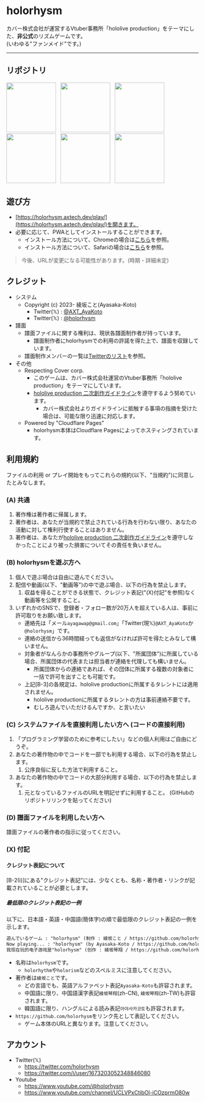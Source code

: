 # holorhysm

カバー株式会社が運営するVtuber事務所「hololive production」をテーマにした、**非公式**のリズムゲームです。  
(いわゆる"ファンメイド"です。)

---

## リポジトリ

<a href="https://github.com/holorhysm/.github"><img src="https://cdn.jsdelivr.net/gh/holorhysm/.github/assets/repo-thumbnail/github.png" width="130px" style="margin-right:8px"></a>
<a href="https://github.com/holorhysm/system"><img src="https://cdn.jsdelivr.net/gh/holorhysm/.github/assets/repo-thumbnail/system.png" width="130px" style="margin-right:8px"></a>
<a href="https://github.com/holorhysm/holorhysm.github.io"><img src="https://cdn.jsdelivr.net/gh/holorhysm/.github/assets/repo-thumbnail/github.io.png" width="130px" style="margin-right:8px"></a>
<a href="https://github.com/holorhysm/editor"><img src="https://cdn.jsdelivr.net/gh/holorhysm/.github/assets/repo-thumbnail/editor.png" width="130px" style="margin-right:8px"></a>
<a href="https://github.com/holorhysm/promotion"><img src="https://cdn.jsdelivr.net/gh/holorhysm/.github/assets/repo-thumbnail/promotion.png" width="130px" style="margin-right:8px"></a>
<a href="https://github.com/holorhysm/assets"><img src="https://cdn.jsdelivr.net/gh/holorhysm/.github/assets/repo-thumbnail/assets.png" width="130px"></a>

## 遊び方

- [https://holorhysm.axtech.dev/play/](https://holorhysm.axtech.dev/play/)を開きます。
- 必要に応じて、PWAとしてインストールすることができます。
    - インストール方法について、Chromeの場合は[こちら](https://support.google.com/chrome/answer/9658361)を参照。
    - インストール方法について、Safariの場合は[こちら](https://support.apple.com/ja-jp/guide/iphone/iph42ab2f3a7/ios#iph4f9a47bbc)を参照。

> 今後、URLが変更になる可能性があります。(時期・詳細未定)

## クレジット

- システム
    - Copyright (c) 2023- 綾坂こと(Ayasaka-Koto)
        - Twitter(𝕏) : [@AXT_AyaKoto](https://twitter.com/i/user/1421232922594406400)
        - Twitter(𝕏) : [@holorhysm](https://twitter.com/i/user/1673203052348846080)
- 譜面
    - 譜面ファイルに関する権利は、現状各譜面制作者が持っています。
        - 譜面制作者にholorhysmでの利用の許諾を得た上で、譜面を収録しています。
    - 譜面制作メンバーの一覧は[Twitterのリスト](https://twitter.com/i/lists/1696356193327804694)を参照。
- その他
    - Respecting Cover corp.
        - このゲームは、カバー株式会社運営のVtuber事務所「hololive production」をテーマにしています。
        - [hololive production 二次創作ガイドライン](https://hololivepro.com/terms/)を遵守するよう努めています。
            - カバー株式会社よりガイドラインに抵触する事項の指摘を受けた場合は、可能な限り迅速に対応します。
    - Powered by "Cloudflare Pages"
        - holorhysm本体はCloudflare Pagesによってホスティングされています。

## 利用規約

ファイルの利用 or プレイ開始をもってこれらの規約(以下、"当規約")に同意したとみなします。

### (A) 共通

1. 著作権は著作者に帰属します。
2. 著作者は、あなたが当規約で禁止されている行為を行わない限り、あなたの活動に対して権利行使することはありません。
3. 著作者は、あなたが[hololive production 二次創作ガイドライン](https://hololivepro.com/terms/)を遵守しなかったことにより被った損害についてその責任を負いません。

### (B) holorhysmを遊ぶ方へ

1. 個人で遊ぶ場合は自由に遊んでください。
2. 配信や動画(以下、"動画等")の中で遊ぶ場合、以下の行為を禁止します。
    1. 収益を得ることができる状態で、クレジット表記("(X)付記"を参照)なく動画等を公開すること。
3. いずれかのSNSで、登録者・フォロー数が20万人を超えている人は、事前に許可取りをお願い致します。
    - 連絡先は「メール`ayagawap@gmail.com`」「Twitter(現𝕏)`@AXT_AyaKoto`か`@holorhysm`」です。
    - 連絡の送信から36時間経っても返信がなければ許可を得たとみなして構いません。
    - 対象者がなんらかの事務所やグループ(以下、"所属団体")に所属している場合、所属団体の代表または担当者が連絡を代理しても構いません。
        - 所属団体からの連絡であれば、その団体に所属する複数の対象者に一括で許可を出すことも可能です。
    - 上記\[B-3\]の各規定は、hololive productionに所属するタレントには適用されません。
        - hololive productionに所属するタレントの方は事前連絡不要です。
        - むしろ遊んでいただけるんですか、と言いたい

### (C) システムファイルを直接利用したい方へ (コードの直接利用)

1. 「プログラミング学習のために参考にしたい」などの個人利用はご自由にどうぞ。
2. あなたの著作物の中でコードを一部でも利用する場合、以下の行為を禁止します。
    1. 公序良俗に反した方法で利用すること。
3. あなたの著作物の中でコードの大部分利用する場合、以下の行為を禁止します。
    1. 元となっているファイルのURLを明記せずに利用すること。 (GitHubのリポジトリリンクを貼ってください)

### (D) 譜面ファイルを利用したい方へ

譜面ファイルの著作者の指示に従ってください。

### (X) 付記

#### クレジット表記について

\[B-2(ⅰ)\]にある"クレジット表記"には、少なくとも、名称・著作者・リンクが記載されていることが必要とします。

##### 最低限のクレジット表記の一例

以下に、日本語・英語・中国語(簡体字)の順で最低限のクレジット表記の一例を示します。

```txt
遊んでいるゲーム : "holorhysm" (制作 : 綾坂こと / https://github.com/holorhysm)
Now playing... : "holorhysm" (by Ayasaka-Koto / https://github.com/holorhysm)
我现在玩的电子游戏是"holorhysm" (创作 : 綾坂琴翔 / https://github.com/holorhysm)
```

- 名称は`holorhysm`です。
    - `holorhythm`や`holorism`などのスペルミスに注意してください。
- 著作者は`綾坂こと`です。
    - どの言語でも、英語アルファベット表記`Ayasaka-Koto`も許容されます。
    - 中国語に限り、中国語漢字表記`綾坂琴翔`(zh-CN), `綾坂琴翔`(zh-TW)も許容されます。
    - 韓国語に限り、ハングルによる読み表記`아야사카코토`も許容されます。
- `https://github.com/holorhysm`をリンク先として表記してください。
    - ゲーム本体のURLと異なります。注意してください。

## アカウント

- Twitter(𝕏)
    - https://twitter.com/holorhysm
    - https://twitter.com/i/user/1673203052348846080
- Youtube
    - https://www.youtube.com/@holorhysm
    - https://www.youtube.com/channel/UCLVPxCtibOl-iCOzprmO80w
